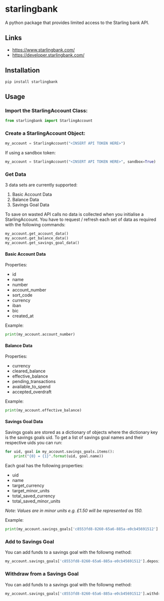 # starlingbank

A python package that provides limited access to the Starling bank API.

## Links

* https://www.starlingbank.com/
* https://developer.starlingbank.com/

## Installation
```shell
pip install starlingbank
```

## Usage
### Import the StarlingAccount Class:
```python
from starlingbank import StarlingAccount
```

### Create a StarlingAccount Object:
```python
my_account = StarlingAccount("<INSERT API TOKEN HERE>")
```
If using a sandbox token:
```python
my_account = StarlingAccount("<INSERT API TOKEN HERE>", sandbox=True)
```

### Get Data
3 data sets are currently supported:

1. Basic Account Data
2. Balance Data
3. Savings Goal Data

To save on wasted API calls no data is collected when you initialise a StarlingAccount. You have to request / refresh each set of data as required with the following commands:

```python
my_account.get_account_data()
my_account.get_balance_data()
my_account.get_savings_goal_data()
```

#### Basic Account Data
Properties:

* id
* name
* number
* account_number
* sort_code
* currency
* iban
* bic
* created_at

Example:
```python
print(my_account.account_number)
```

#### Balance Data
Properties:

* currency
* cleared_balance
* effective_balance
* pending_transactions
* available_to_spend
* accepted_overdraft

Example:

```python
print(my_account.effective_balance)
```

#### Savings Goal Data
Savings goals are stored as a dictionary of objects where the dictionary key is the savings goals uid. To get a list of savings goal names and their respective uids you can run:

```python
for uid, goal in my_account.savings_goals.items():
    print("{0} = {1}".format(uid, goal.name))
```

Each goal has the following properties:

* uid
* name
* target_currency
* target_minor_units
* total_saved_currency
* total_saved_minor_units

_Note: Values are in minor units e.g. £1.50 will be represented as 150._

Example:
```python
print(my_account.savings_goals['c8553fd8-8260-65a6-885a-e0cb45691512'].total_saved_minor_units)
```

### Add to Savings Goal
You can add funds to a savings goal with the followng method:
```python
my_account.savings_goals['c8553fd8-8260-65a6-885a-e0cb45691512'].deposit(1000)
```

### Withdraw from a Savings Goal
You can add funds to a savings goal with the followng method:
```python
my_account.savings_goals['c8553fd8-8260-65a6-885a-e0cb45691512'].withdraw(1000)
```
